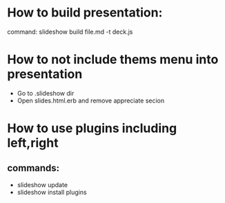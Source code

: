 # How to build presentation:

command: slideshow build file.md -t deck.js

# How to not include thems menu into presentation

* Go to .slideshow dir
* Open slides.html.erb and remove appreciate secion

# How to use plugins including left,right 

## commands:

* slideshow update
* slideshow install plugins


